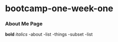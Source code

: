 # bootcamp-one-week-one

### About Me Page
**bold**
_italics_
-about
-list
-things
    -subset
    -list

